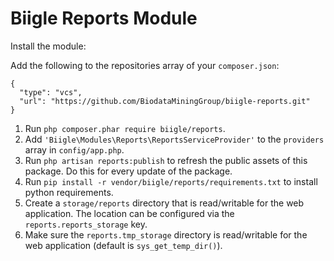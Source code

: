 # Biigle Reports Module

Install the module:

Add the following to the repositories array of your `composer.json`:
```
{
  "type": "vcs",
  "url": "https://github.com/BiodataMiningGroup/biigle-reports.git"
}
```

1. Run `php composer.phar require biigle/reports`.
2. Add `'Biigle\Modules\Reports\ReportsServiceProvider'` to the `providers` array in `config/app.php`.
3. Run `php artisan reports:publish` to refresh the public assets of this package. Do this for every update of the package.
4. Run `pip install -r vendor/biigle/reports/requirements.txt` to install python requirements.
5. Create a `storage/reports` directory that is read/writable for the web application. The location can be configured via the `reports.reports_storage` key.
6. Make sure the `reports.tmp_storage` directory is read/writable for the web application (default is `sys_get_temp_dir()`).
